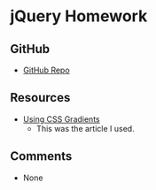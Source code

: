# jQuery Homework

## GitHub
- [GitHub Repo](https://github.com/shannon8611/hw_jquery_adams_shannon.git)

## Resources
- [Using CSS Gradients](https://developer.mozilla.org/en-US/docs/Web/CSS/CSS_Images/Using_CSS_gradients)
	- This was the article I used.

## Comments
- None
